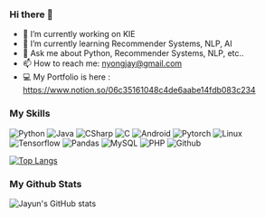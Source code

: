 ### Hi there 👋

- 🔭 I’m currently working on KIE
- 🌱 I’m currently learning Recommender Systems, NLP, AI
- 💬 Ask me about Python, Recommender Systems, NLP, etc..
- 📫 How to reach me: nyongjay@gmail.com
- 💻 My Portfolio is here : https://www.notion.so/06c35161048c4de6aabe14fdb083c234

### My Skills
![Python](https://img.shields.io/badge/-Python-blue) ![Java](https://img.shields.io/badge/-Java-orange) ![CSharp](https://img.shields.io/badge/-CSharp-purple) ![C](https://img.shields.io/badge/-C-grey) ![Android](https://img.shields.io/badge/-Android-green) ![Pytorch](https://img.shields.io/badge/-Pytorch-red) ![Linux](https://img.shields.io/badge/-Linux-yellow) ![Tensorflow](https://img.shields.io/badge/-Tensorflow-orange) ![Pandas](https://img.shields.io/badge/-Pandas-black) ![MySQL](https://img.shields.io/badge/-MySQL-navy) ![PHP](https://img.shields.io/badge/-PHP-skyblue) ![Github](https://img.shields.io/badge/-Git-black)

[![Top Langs](https://github-readme-stats.vercel.app/api/top-langs/?username=nyongja&layout=compact)](https://github.com/anuraghazra/github-readme-stats)


### My Github Stats
![Jayun's GitHub stats](https://github-readme-stats.vercel.app/api?username=nyongja&hide=stars&show_icons=true&theme=vue)
